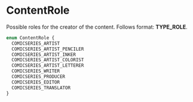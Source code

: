 # ContentRole

Possible roles for the creator of the content. Follows format: **TYPE_ROLE**.

```jsx
enum ContentRole {
  COMICSERIES_ARTIST
  COMICSERIES_ARTIST_PENCILER
  COMICSERIES_ARTIST_INKER
  COMICSERIES_ARTIST_COLORIST
  COMICSERIES_ARTIST_LETTERER
  COMICSERIES_WRITER
  COMICSERIES_PRODUCER
  COMICSERIES_EDITOR
  COMICSERIES_TRANSLATOR
}
```